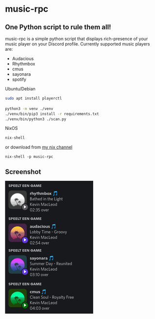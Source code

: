 # music-rpc
## One Python script to rule them all!

music-rpc is a simple python script that displays rich-presence of your music player on your Discord profile.
Currently supported music players are:
- Audacious
- Rhythmbox
- cmus
- sayonara
- spotify

Ubuntu/Debian
```bash
sudo apt install playerctl

python3 -m venv ./venv
./venv/bin/pip3 install -r requirements.txt
./venv/bin/python3 ./scan.py 
```

NixOS
```bash
nix-shell
```
or download from [my nix channel](https://github.com/bramtechs/nix-channel)
```
nix-shell -p music-rpc
```

## Screenshot
![examples](screenshots/examples.png "examples")
